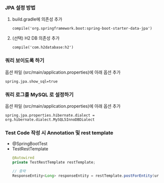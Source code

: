 ### JPA 설정 방법
1. build.gradle에 의존성 추가
   ~~~
   compile('org.springframework.boot:spring-boot-starter-data-jpa')
   ~~~
2. (선택) H2 DB 의존성 추가
   ~~~
   compile('com.h2database:h2')
   ~~~

### 쿼리 보이도록 하기
옵션 파일 (src/main/application.properties)에 아래 옵션 추가
~~~
spring.jpa.show_sql=true
~~~

### 쿼리 로그를 MySQL 로 설정하기
옵션 파일 (src/main/application.properties)에 아래 옵션 추가
~~~
spring.jpa.properties.hibernate.dialect = org.hibernate.dialect.MySQL5InnoDBDialect
~~~

### Test Code 작성 시 Annotation 및 rest template
- @SpringBootTest
- TestRestTemplate
   ~~~java
   @Autowired
   private TestRestTemplate restTemplate;

   // 중략
   ResponseEntity<Long> responseEntity = restTemplate.postForEntity(url, requestDto, Long.class);
   ~~~
